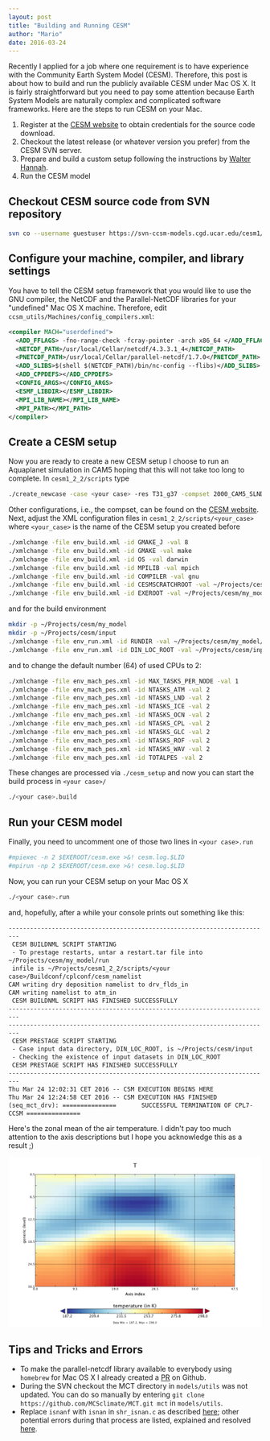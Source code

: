 ```yaml
---
layout: post
title: "Building and Running CESM"
author: "Mario"
date: 2016-03-24
---
```


Recently I applied for a job where one requirement is to have experience with the Community Earth System Model (CESM). Therefore, this post is about how to build and run the publicly available CESM under Mac OS X. It is fairly straightforward but you need to pay some attention because Earth System Models are naturally complex and complicated software frameworks. Here are the steps to run CESM on your Mac.

1. Register at the [CESM website](http://www.cesm.ucar.edu/models/register/register_cesm.cgi) to obtain credentials for the source code download.
2. Checkout the latest release (or whatever version you prefer) from the CESM SVN server.
3. Prepare and build a custom setup following the instructions by [Walter Hannah](http://hannahlab.org/cesm-building-cesm-1-2-on-mac-osx/).
4. Run the CESM model

## Checkout CESM source code from SVN repository

```bash
svn co --username guestuser https://svn-ccsm-models.cgd.ucar.edu/cesm1/release_tags/cesm1_2_2 cesm1_2_2
```

## Configure your machine, compiler, and library settings

You have to tell the CESM setup framework that you would like to use the GNU compiler, the NetCDF and the Parallel-NetCDF libraries for your "undefined" Mac OS X machine. Therefore, edit `ccsm_utils/Machines/config_compilers.xml`:

```xml
<compiler MACH="userdefined">
  <ADD_FFLAGS> -fno-range-check -fcray-pointer -arch x86_64 </ADD_FFLAGS>
  <NETCDF_PATH>/usr/local/Cellar/netcdf/4.3.3.1_4</NETCDF_PATH>
  <PNETCDF_PATH>/usr/local/Cellar/parallel-netcdf/1.7.0</PNETCDF_PATH>
  <ADD_SLIBS>$(shell $(NETCDF_PATH)/bin/nc-config --flibs)</ADD_SLIBS>  
  <ADD_CPPDEFS></ADD_CPPDEFS>
  <CONFIG_ARGS></CONFIG_ARGS>
  <ESMF_LIBDIR></ESMF_LIBDIR>
  <MPI_LIB_NAME></MPI_LIB_NAME>
  <MPI_PATH></MPI_PATH>
</compiler>
```

## Create a CESM setup

Now you are ready to create a new CESM setup I choose to run an Aquaplanet simulation in CAM5 hoping that this will not take too long to complete. In `cesm1_2_2/scripts` type

```bash
./create_newcase -case <your case> -res T31_g37 -compset 2000_CAM5_SLND_SICE_AQUAP_SROF_SGLC_SWAV -mach userdefined 
```

Other configurations, i.e., the compset, can be found on the [CESM website](http://www.cesm.ucar.edu/models/cesm1.2/cesm/doc/modelnl/compsets.html). Next, adjust the XML configuration files in `cesm1_2_2/scripts/<your_case>` where `<your_case>` is the name of the CESM setup you created before

```bash
./xmlchange -file env_build.xml -id GMAKE_J -val 8
./xmlchange -file env_build.xml -id GMAKE -val make
./xmlchange -file env_build.xml -id OS -val darwin
./xmlchange -file env_build.xml -id MPILIB -val mpich
./xmlchange -file env_build.xml -id COMPILER -val gnu
./xmlchange -file env_build.xml -id CESMSCRATCHROOT -val ~/Projects/cesm1_2_2
./xmlchange -file env_build.xml -id EXEROOT -val ~/Projects/cesm/my_model/bld
```

and for the build environment

```bash
mkdir -p ~/Projects/cesm/my_model
mkdir -p ~/Projects/cesm/input
./xmlchange -file env_run.xml -id RUNDIR -val ~/Projects/cesm/my_model/run
./xmlchange -file env_run.xml -id DIN_LOC_ROOT -val ~/Projects/cesm/input
```

and to change the default number (64) of used CPUs to 2:

```bash
./xmlchange -file env_mach_pes.xml -id MAX_TASKS_PER_NODE -val 1
./xmlchange -file env_mach_pes.xml -id NTASKS_ATM -val 2
./xmlchange -file env_mach_pes.xml -id NTASKS_LND -val 2
./xmlchange -file env_mach_pes.xml -id NTASKS_ICE -val 2
./xmlchange -file env_mach_pes.xml -id NTASKS_OCN -val 2
./xmlchange -file env_mach_pes.xml -id NTASKS_CPL -val 2
./xmlchange -file env_mach_pes.xml -id NTASKS_GLC -val 2
./xmlchange -file env_mach_pes.xml -id NTASKS_ROF -val 2
./xmlchange -file env_mach_pes.xml -id NTASKS_WAV -val 2
./xmlchange -file env_mach_pes.xml -id TOTALPES -val 2
```

These changes are processed via `./cesm_setup` and now you can start the build process in `<your case>/`

```bash
./<your case>.build
```

## Run your CESM model

Finally, you need to uncomment one of those two lines in `<your case>.run`

```bash
#mpiexec -n 2 $EXEROOT/cesm.exe >&! cesm.log.$LID
#mpirun -np 2 $EXEROOT/cesm.exe >&! cesm.log.$LID
```

Now, you can run your CESM setup on your Mac OS X

```bash
./<your case>.run
```

and, hopefully, after a while your console prints out something like this:

```
-------------------------------------------------------------------------
 CESM BUILDNML SCRIPT STARTING
 - To prestage restarts, untar a restart.tar file into ~/Projects/cesm/my_model/run
 infile is ~/Projects/cesm1_2_2/scripts/<your case>/Buildconf/cplconf/cesm_namelist 
CAM writing dry deposition namelist to drv_flds_in 
CAM writing namelist to atm_in 
 CESM BUILDNML SCRIPT HAS FINISHED SUCCESSFULLY
-------------------------------------------------------------------------
-------------------------------------------------------------------------
 CESM PRESTAGE SCRIPT STARTING
 - Case input data directory, DIN_LOC_ROOT, is ~/Projects/cesm/input
 - Checking the existence of input datasets in DIN_LOC_ROOT
 CESM PRESTAGE SCRIPT HAS FINISHED SUCCESSFULLY
-------------------------------------------------------------------------
Thu Mar 24 12:02:31 CET 2016 -- CSM EXECUTION BEGINS HERE
Thu Mar 24 12:24:58 CET 2016 -- CSM EXECUTION HAS FINISHED
(seq_mct_drv): ===============       SUCCESSFUL TERMINATION OF CPL7-CCSM ===============
```

Here's the zonal mean of the air temperature. I didn't pay too much attention to the axis descriptions but I hope you acknowledge this as a result ;)

![Zonal mean of air temperature](/assets/cesm_aquaplanet_zm.png)


## Tips and Tricks and Errors

* To make the parallel-netcdf library available to everybody using `homebrew` for Mac OS X I already created a [PR](https://github.com/Homebrew/homebrew-science/pull/3466) on Github.
* During the SVN checkout the MCT directory in `models/utils` was not updated. You can do so manually by entering `git clone https://github.com/MCSclimate/MCT.git mct` in `models/utils`.
* Replace `isnanf` with `isnan` in `shr_isnan.c` as described [here](https://bb.cgd.ucar.edu/porting-error-undefined-symbols-isnanf-shrsisnan-libcsmshareashrisnano); other potential errors during that process are listed, explained and resolved [here](http://hannahlab.org/cesm-common-errors-when-building-cesm-1-2-osx/).
